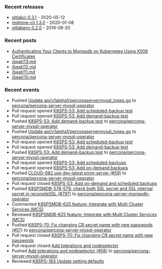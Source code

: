 ### Recent releases

* [gitlabci 0.3.1](https://github.com/egegunes/gitlabci/releases/tag/0.3.1) - 2020-05-12
* [redmine-cli 1.3.0](https://github.com/egegunes/redmine-cli/releases/tag/1.3.0) - 2020-01-08
* [gitlabenv 0.2.0](https://github.com/egegunes/gitlabenv/releases/tag/0.2.0) - 2019-08-20

### Recent posts

* [Authenticating Your Clients to Mongodb on Kubernetes Using X509 Certificates](https://ege.dev/posts/authenticating-your-clients-to-mongodb-on-kubernetes-using-x509-certificates/)
* [/beat/13.md](https://ege.dev/beat/13/)
* [/beat/12.md](https://ege.dev/beat/12/)
* [/beat/11.md](https://ege.dev/beat/11/)
* [/beat/10.md](https://ege.dev/beat/10/)

### Recent events

* Pushed [Update api/v1alpha1/perconaservermysql_types.go](https://github.com/percona/percona-server-mysql-operator/commit/66c01a03aa8dc81d664e4aed10761d66684244c3) to [percona/percona-server-mysql-operator](https://github.com/percona/percona-server-mysql-operator)
* Pull request opened [K8SPS-53: Add scheduled-backup test](https://github.com/percona/percona-server-mysql-operator/pull/63)
* Pull request opened [K8SPS-53: Add demand-backup test](https://github.com/percona/percona-server-mysql-operator/pull/62)
* Pushed [K8SPS-53: Add demand-backup test](https://github.com/percona/percona-server-mysql-operator/commit/953f1370513cb5536c7f177a11d1d404b85f2ac9) to [percona/percona-server-mysql-operator](https://github.com/percona/percona-server-mysql-operator)
* Pushed [Update api/v1alpha1/perconaservermysql_types.go](https://github.com/percona/percona-server-mysql-operator/commit/66c01a03aa8dc81d664e4aed10761d66684244c3) to [percona/percona-server-mysql-operator](https://github.com/percona/percona-server-mysql-operator)
* Pull request opened [K8SPS-53: Add scheduled-backup test](https://github.com/percona/percona-server-mysql-operator/pull/63)
* Pull request opened [K8SPS-53: Add demand-backup test](https://github.com/percona/percona-server-mysql-operator/pull/62)
* Pushed [K8SPS-53: Add demand-backup test](https://github.com/percona/percona-server-mysql-operator/commit/953f1370513cb5536c7f177a11d1d404b85f2ac9) to [percona/percona-server-mysql-operator](https://github.com/percona/percona-server-mysql-operator)
* Pull request opened [K8SPS-53: Add scheduled-backups](https://github.com/percona/percona-server-mysql-operator/pull/61)
* Pull request opened [K8SPS-53: Add on-demand backups](https://github.com/percona/percona-server-mysql-operator/pull/60)
* Pushed [CLOUD-682 use dev-latest pmm-server (#59)](https://github.com/percona/percona-server-mysql-operator/commit/e3cddd8438befaaa81c20e7d4faee30443314081) to [percona/percona-server-mysql-operator](https://github.com/percona/percona-server-mysql-operator)
* Pull request closed [K8SPS-53: Add on-demand and scheduled backups](https://github.com/percona/percona-server-mysql-operator/pull/56)
* Pushed [K8SPSMDB-578-579: check both SSL secret and SSL internal secret in reconsileSSL (#797)](https://github.com/percona/percona-server-mongodb-operator/commit/34578292c1aa99055ce8de0e68635d4e5b1940e9) to [percona/percona-server-mongodb-operator](https://github.com/percona/percona-server-mongodb-operator)
* Commented [K8SPSMDB-625 feature: Integrate with Multi Cluster Services (MCS)](https://github.com/percona/percona-server-mongodb-operator/pull/873)
* Reviewed [K8SPSMDB-625 feature: Integrate with Multi Cluster Services (MCS)](https://github.com/percona/percona-server-mongodb-operator/pull/873)
* Pushed [K8SPS-70: Fix changing CR secret name with new passwords (#57)](https://github.com/percona/percona-server-mysql-operator/commit/03ba438ef0ad50f7929c0e1a0de0133a0acfb5e5) to [percona/percona-server-mysql-operator](https://github.com/percona/percona-server-mysql-operator)
* Pull request closed [K8SPS-70: Fix changing CR secret name with new passwords](https://github.com/percona/percona-server-mysql-operator/pull/57)
* Pull request closed [Add tolerations and nodeselector](https://github.com/percona/percona-server-mysql-operator/pull/58)
* Pushed [Add tolerations and nodeselector (#58)](https://github.com/percona/percona-server-mysql-operator/commit/af0c786ae903d7569cedaa6fb99b47b1cbe627cb) to [percona/percona-server-mysql-operator](https://github.com/percona/percona-server-mysql-operator)
* Reviewed [K8SPG-183 Update setting defaults](https://github.com/percona/percona-postgresql-operator/pull/209)
